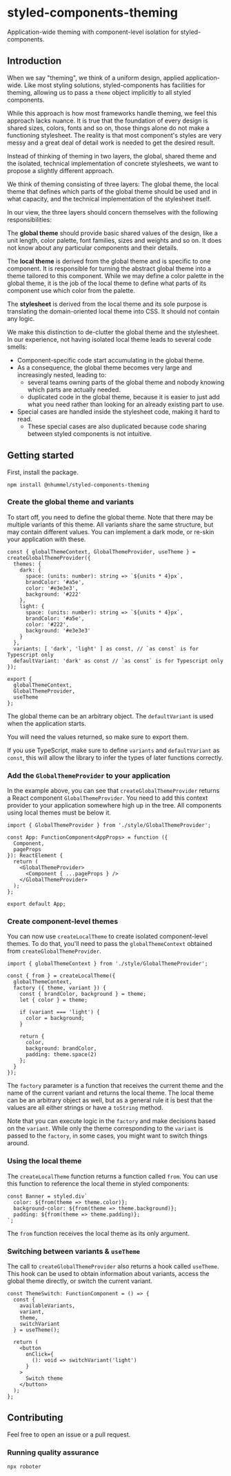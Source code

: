 # styled-components-theming

Application-wide theming with component-level isolation for styled-components.

## Introduction

When we say "theming", we think of a uniform design, applied application-wide.
Like most styling solutions, styled-components has facilities for theming,
allowing us to pass a `theme` object implicitly to all styled components.

While this approach is how most frameworks handle theming, we feel this approach
lacks nuance. It is true that the foundation of every design is shared sizes,
colors, fonts and so on, those things alone do not make a functioning stylesheet.
The reality is that most component's styles are very messy and a great deal of
detail work is needed to get the desired result.

Instead of thinking of theming in two layers, the global, shared theme and the
isolated, technical implementation of concrete stylesheets, we want to propose
a slightly different approach.

We think of theming consisting of three layers: The global theme, the local
theme that defines which parts of the global theme should be used and in what
capacity, and the technical implementation of the stylesheet itself.

In our view, the three layers should concern themselves with the following
responsibilities:

The **global theme** should provide basic shared values of the design, like
a unit length, color palette, font families, sizes and weights and so on.
It does not know about any particular components and their details.

The **local theme** is derived from the global theme and is specific to one
component. It is responsible for turning the abstract global theme into a theme
tailored to this component. While we may define a color palette in the global
theme, it is the job of the local theme to define what parts of its component
use which color from the palette.

The **stylesheet** is derived from the local theme and its sole purpose is
translating the domain-oriented local theme into CSS. It should not contain any
logic.

We make this distinction to de-clutter the global theme and the stylesheet.
In our experience, not having isolated local theme leads to several code smells:

- Component-specific code start accumulating in the global theme.
- As a consequence, the global theme becomes very large and increasingly nested, leading to:
    - several teams owning parts of the global theme and nobody knowing which parts are actually needed.
    - duplicated code in the global theme, because it is easier to just add what you need rather than looking for an already existing part to use.
- Special cases are handled inside the stylesheet code, making it hard to read.
    - These special cases are also duplicated because code sharing between styled components is not intuitive.

## Getting started

First, install the package.

```shell
npm install @nhummel/styled-components-theming
```

### Create the global theme and variants

To start off, you need to define the global theme. Note that there may be multiple
variants of this theme. All variants share the same structure, but may contain
different values. You can implement a dark mode, or re-skin your application with
these.

```tsx
const { globalThemeContext, GlobalThemeProvider, useTheme } = createGlobalThemeProvider({
  themes: {
    dark: {
      space: (units: number): string => `${units * 4}px`,
      brandColor: '#a5e',
      color: '#e3e3e3',
      background: '#222'
    },
    light: {
      space: (units: number): string => `${units * 4}px`,
      brandColor: '#a5e',
      color: '#222',
      background: '#e3e3e3'
    }
  },
  variants: [ 'dark', 'light' ] as const, // `as const` is for Typescript only
  defaultVariant: 'dark' as const // `as const` is for Typescript only
});

export {
  globalThemeContext,
  GlobalThemeProvider,
  useTheme
};
```

The global theme can be an arbitrary object. The `defaultVariant` is used when
the application starts.

You will need the values returned, so make sure to export them.

If you use TypeScript, make sure to define `variants` and `defaultVariant` as
`const`, this will allow the library to infer the types of later functions
correctly.

### Add the `GlobalThemeProvider` to your application

In the example above, you can see that `createGlobalThemeProvider` returns a
React component `GlobalThemeProvider`. You need to add this context provider to
your application somewhere high up in the tree. All components using local themes
must be below it.

```tsx
import { GlobalThemeProvider } from './style/GlobalThemeProvider';

const App: FunctionComponent<AppProps> = function ({
  Component,
  pageProps
}): ReactElement {
  return (
    <GlobalThemeProvider>
      <Component { ...pageProps } />
    </GlobalThemeProvider>
  );
};

export default App;
```

### Create component-level themes

You can now use `createLocalTheme` to create isolated component-level themes.
To do that, you'll need to pass the `globalThemeContext` obtained from
`createGlobalThemeProvider`.

```tsx
import { globalThemeContext } from './style/GlobalThemeProvider';

const { from } = createLocalTheme({
  globalThemeContext,
  factory ({ theme, variant }) {
    const { brandColor, background } = theme;
    let { color } = theme;

    if (variant === 'light') {
      color = background;
    }

    return {
      color,
      background: brandColor,
      padding: theme.space(2)
    };
  }
});
```

The `factory` parameter is a function that receives the current theme and the
name of the current variant and returns the local theme. The local theme can
be an arbitrary object as well, but as a general rule it is best that the values
are all either strings or have a `toString` method.

Note that you can execute logic in the `factory` and make decisions based on the
`variant`. While only the theme corresponding to the `variant` is passed to the
`factory`, in some cases, you might want to switch things around.

### Using the local theme

The `createLocalTheme` function returns a function called `from`.
You can use this function to reference the local theme in styled components:

```tsx
const Banner = styled.div`
  color: ${from(theme => theme.color)};
  background-color: ${from(theme => theme.background)};
  padding: ${from(theme => theme.padding)};
`;
```

The `from` function receives the local theme as its only argument.

### Switching between variants & `useTheme`

The call to `createGlobalThemeProvider` also returns a hook called `useTheme`.
This hook can be used to obtain information about variants, access the global theme
directly, or switch the current variant.

```tsx
const ThemeSwitch: FunctionComponent = () => {
  const {
    availableVariants,
    variant,
    theme,
    switchVariant
  } = useTheme();

  return (
    <button
      onClick={
        (): void => switchVariant('light')
      }
    >
      Switch theme
    </button>
  );
};
```

## Contributing

Feel free to open an issue or a pull request.

### Running quality assurance

```shell
npx roboter
```
